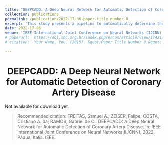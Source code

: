 ```yaml
---
title: "DEEPCADD: A Deep Neural Network for Automatic Detection of Coronary Artery Disease"
collection: publications
permalink: /publication/2022-17-06-paper-title-number-8
excerpt: 'This study presents a pipeline to automatically determine the presence of narrowing in the right coronary artery (RCA).'
date: 2022-17-06
venue: 'IEEE International Joint Conference on Neural Networks (IJCNN)'
# paperurl: 'https://sol.sbc.org.br/index.php/ercas/article/view/17431/17267'
# citation: 'Your Name, You. (2015). &quot;Paper Title Number 3.&quot; <i>Journal 1</i>. 1(3).'

---
```


<h1 align="center">
  <a>DEEPCADD: A Deep Neural Network for Automatic Detection of Coronary Artery Disease</a>
  <br/> 
</h1>

<!-- > This study presents a pipeline to automatically determine the presence of narrowing in the right coronary artery (RCA) angiography exams, segmenting the artery silhouette, selecting regions of interest (ROIs) followed by a classification model. -->

<!-- [Download paper here](https://sol.sbc.org.br/index.php/ercas/article/view/17431/17267) -->
Not available for download yet.

> Recommended citation: FREITAS, Samuel A.; ZEISER, Felipe; COSTA, Cristiano A. da; RAMOS, Gabriel de O.. DEEPCADD: A Deep Neural Network for Automatic Detection of Coronary Artery Disease. In: IEEE International Joint Conference on Neural Networks (IJCNN), 2022, Padua, Itália. IEEE. 

<!-- Sociedade Brasileira de Computação, 2021 . p. 26-29. DOI: https://doi.org/10.5753/ercas.2021.17431. -->